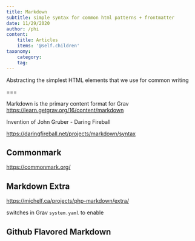 ```yaml
---
title: Markdown
subtitle: simple syntax for common html patterns + frontmatter
date: 11/29/2020
author: /phi
content:
    title: Articles
    items: '@self.children'
taxonomy:
    category: 
    tag: 
---
```


Abstracting the simplest HTML elements that we use for common writing

===



Markdown is the primary content format for Grav
https://learn.getgrav.org/16/content/markdown

Invention of John Gruber - Daring Fireball

https://daringfireball.net/projects/markdown/syntax

## Commonmark

https://commonmark.org/

## Markdown Extra
https://michelf.ca/projects/php-markdown/extra/

switches in Grav `system.yaml` to enable 



## Github Flavored Markdown
